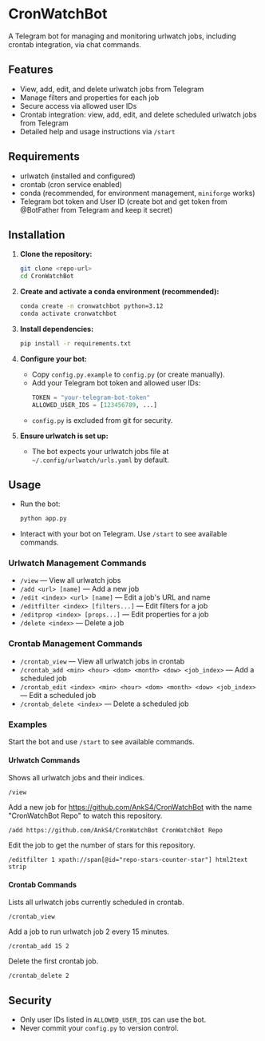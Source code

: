 # CronWatchBot

A Telegram bot for managing and monitoring urlwatch jobs, including crontab integration, via chat commands.

## Features
- View, add, edit, and delete urlwatch jobs from Telegram
- Manage filters and properties for each job
- Secure access via allowed user IDs
- Crontab integration: view, add, edit, and delete scheduled urlwatch jobs from Telegram
- Detailed help and usage instructions via `/start`

## Requirements
- urlwatch (installed and configured)
- crontab (cron service enabled)
- conda (recommended, for environment management, `miniforge` works)
- Telegram bot token and User ID (create bot and get token from @BotFather from Telegram and keep it secret)

## Installation
1. **Clone the repository:**
    ```bash
    git clone <repo-url>
    cd CronWatchBot
    ```
2. **Create and activate a conda environment (recommended):**
    ```bash
    conda create -n cronwatchbot python=3.12
    conda activate cronwatchbot
    ```
3. **Install dependencies:**
    ```bash
    pip install -r requirements.txt
    ```
4. **Configure your bot:**
    - Copy `config.py.example` to `config.py` (or create manually).
    - Add your Telegram bot token and allowed user IDs:
      ```python
      TOKEN = "your-telegram-bot-token"
      ALLOWED_USER_IDS = [123456789, ...]
      ```
    - `config.py` is excluded from git for security.

4. **Ensure urlwatch is set up:**
    - The bot expects your urlwatch jobs file at `~/.config/urlwatch/urls.yaml` by default.

## Usage
- Run the bot:
    ```bash
    python app.py
    ```
- Interact with your bot on Telegram. Use `/start` to see available commands.

### Urlwatch Management Commands
- `/view` — View all urlwatch jobs
- `/add <url> [name]` — Add a new job
- `/edit <index> <url> [name]` — Edit a job's URL and name
- `/editfilter <index> [filters...]` — Edit filters for a job
- `/editprop <index> [props...]` — Edit properties for a job
- `/delete <index>` — Delete a job

### Crontab Management Commands
- `/crontab_view` — View all urlwatch jobs in crontab
- `/crontab_add <min> <hour> <dom> <month> <dow> <job_index>` — Add a scheduled job
- `/crontab_edit <index> <min> <hour> <dom> <month> <dow> <job_index>` — Edit a scheduled job
- `/crontab_delete <index>` — Delete a scheduled job

### Examples

Start the bot and use `/start` to see available commands.

#### Urlwatch Commands

Shows all urlwatch jobs and their indices.

```
/view
```

Add a new job for https://github.com/AnkS4/CronWatchBot with the name "CronWatchBot Repo" to watch this repository.
```
/add https://github.com/AnkS4/CronWatchBot CronWatchBot Repo
```

Edit the job to get the number of stars for this repository.
```
/editfilter 1 xpath://span[@id="repo-stars-counter-star"] html2text strip
```

#### Crontab Commands
Lists all urlwatch jobs currently scheduled in crontab.
```
/crontab_view
```

Add a job to run urlwatch job 2 every 15 minutes.
```
/crontab_add 15 2
```

Delete the first crontab job.
```
/crontab_delete 2
```

## Security
- Only user IDs listed in `ALLOWED_USER_IDS` can use the bot.
- Never commit your `config.py` to version control.
